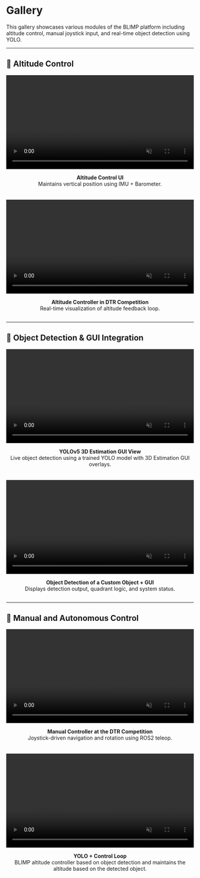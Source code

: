 # Gallery

This gallery showcases various modules of the BLIMP platform including altitude control, manual joystick input, and real-time object detection using YOLO.

---

## 📌 Altitude Control

<div style="display: flex; justify-content: center; flex-wrap: wrap; gap: 20px; text-align: center;">

  <div style="width: 720px;">
    <video width="100%" controls autoplay muted loop playsinline>
      <source src="../videos/BLIMP_Altitude_Controller.mp4" type="video/mp4">
      Your browser does not support the video tag.
    </video>
    <p><strong>Altitude Control UI</strong><br>Maintains vertical position using IMU + Barometer.</p>
  </div>

  <div style="width: 720px;">
    <video width="100%" controls autoplay muted loop playsinline>
      <source src="../videos/BLIMP_AltitudeControl.mp4" type="video/mp4">
      Your browser does not support the video tag.
    </video>
    <p><strong>Altitude Controller in DTR Competition </strong><br>Real-time visualization of altitude feedback loop.</p>
  </div>

</div>

---

## 📌 Object Detection & GUI Integration

<div style="display: flex; justify-content: center; flex-wrap: wrap; gap: 20px; text-align: center;">

  <div style="width: 720px;">
    <video width="100%" controls autoplay muted loop playsinline>
      <source src="../videos/BLIMP_GUI_YOLO3D.mp4" type="video/mp4">
      Your browser does not support the video tag.
    </video>
    <p><strong>YOLOv5 3D Estimation GUI View</strong><br>Live object detection using a trained YOLO model with 3D Estimation GUI overlays.</p>
  </div>

  <div style="width: 720px;">
    <video width="100%" controls autoplay muted loop playsinline>
      <source src="../videos/BLIMP_Object_Detection_GUI.mp4" type="video/mp4">
      Your browser does not support the video tag.
    </video>
    <p><strong>Object Detection of a Custom Object + GUI</strong><br>Displays detection output, quadrant logic, and system status.</p>
  </div>

</div>

---

## 📌 Manual and Autonomous Control

<div style="display: flex; justify-content: center; flex-wrap: wrap; gap: 20px; text-align: center;">

  <div style="width: 720px;">
    <video width="100%" controls autoplay muted loop playsinline>
      <source src="../videos/BLIMP_ManualControl.mp4" type="video/mp4">
      Your browser does not support the video tag.
    </video>
    <p><strong>Manual Controller at the DTR Competition</strong><br>Joystick-driven navigation and rotation using ROS2 teleop.</p>
  </div>

  <div style="width: 720px;">
    <video width="100%" controls autoplay muted loop playsinline>
      <source src="../videos/BLIMP_ObjectDetection_Control.mp4" type="video/mp4">
      Your browser does not support the video tag.
    </video>
    <p><strong>YOLO + Control Loop</strong><br>BLIMP altitude controller based on object detection and maintains the altitude based on the detected object.</p>
  </div>

</div>
